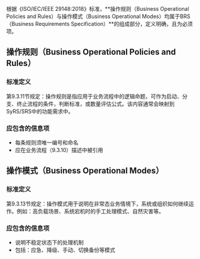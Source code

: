 根据《ISO/IEC/IEEE 29148:2018》标准，**操作规则（Business Operational Policies and Rules）与操作模式（Business Operational Modes）均属于BRS（Business Requirements Specification）**的组成部分，定义明确，且为必须项。

## 操作规则（Business Operational Policies and Rules）

### 标准定义

第9.3.11节规定：操作规则是指应用于业务流程中的逻辑命题，可作为启动、分支、终止流程的条件，判断标准，或数量评估公式。该内容通常会映射到SyRS/SRS中的功能需求中。

### 应包含的信息项

- 每条规则须唯一编号和命名
- 应在业务流程（9.3.10）描述中被引用

## 操作模式（Business Operational Modes）

### 标准定义

第9.3.13节规定：操作模式用于说明在非常态业务情境下，系统或组织如何继续运作。例如：高负载场景、系统宕机时的手工处理模式、自然灾害等。

### 应包含的信息项

- 说明不稳定状态下的处理机制
- 包括：应急、降级、手动、切换备份等模式
